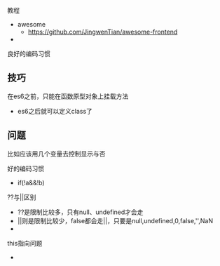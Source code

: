 教程

- awesome
  - https://github.com/JingwenTian/awesome-frontend
- 

良好的编码习惯



## 技巧

在es6之前，只能在函数原型对象上挂载方法

- es6之后就可以定义class了



## 问题

比如应该用几个变量去控制显示与否



好的编码习惯

- if(!a&&!b)

??与||区别

- ??是限制比较多，只有null、undefined才会走
- ||则是限制比较少，false都会走||，只要是null,undefined,0,false,'',NaN
- 



this指向问题

- 

